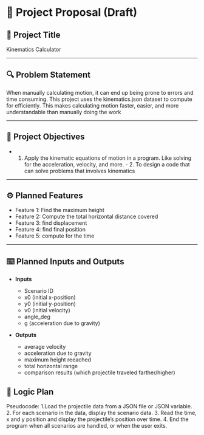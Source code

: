 # 📌 Project Proposal (Draft)

## 📝 Project Title 
Kinematics Calculator

---

## 🔍 Problem Statement  
When manually calculating motion, it can end up being prone to errors and time consuming. This project uses the kinematics.json dataset to compute for efficiently. This makes calculating motion faster, easier, and more understandable than manually doing the work

---

## 🎯 Project Objectives  
- 1. Apply the kinematic equations of motion in a program. Like solving for the acceleration, velocity, and more.            - 2. To design a code that can solve problems that involves kinematics

---

## ⚙️ Planned Features  
- Feature 1: Find the maximum height
- Feature 2: Compute the total horizontal distance covered
- Feature 3: find displacement
- Feature 4: find final position
- Feature 5: compute for the time


---

## ⌨️ Planned Inputs and Outputs  

- **Inputs** 
  - Scenario ID
  - x0 (initial x-position)
  - y0 (initial y-position)
  - v0 (initial velocity)
  - angle_deg
  - g (acceleration due to gravity)
    
- **Outputs**  
  - average velocity
  - acceleration due to gravity
  - maximum height reeached
  - total horizontal range
  - comparison results (which projectile traveled farther/higher)

## 🧠 Logic Plan  
Pseudocode: 
1.Load the projectile data from a JSON file or JSON variable.
2. For each scenario in the data, display the scenario data.
3. Read the time, x and y position and display the projectile’s position over time.
4. End the program when all scenarios are handled, or when the user exits.
